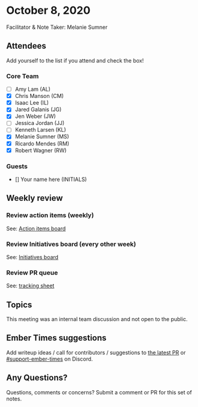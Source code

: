# October 8, 2020

Facilitator & Note Taker: Melanie Sumner

## Attendees

Add yourself to the list if you attend and check the box!

### Core Team
- [ ] Amy Lam (AL)
- [x] Chris Manson (CM)
- [x] Isaac Lee (IL)
- [x] Jared Galanis (JG)
- [x] Jen Weber (JW)
- [ ] Jessica Jordan (JJ)
- [ ] Kenneth Larsen (KL)
- [x] Melanie Sumner (MS)
- [x] Ricardo Mendes (RM)
- [x] Robert Wagner (RW)

### Guests
- [] Your name here (INITIALS)

## Weekly review

### Review action items (weekly)
See: [Action items board](https://github.com/orgs/ember-learn/projects/47)

### Review Initiatives board (every other week)
See: [Initiatives board](https://github.com/orgs/ember-learn/projects/33)

### Review PR queue
See: [tracking sheet](https://docs.google.com/spreadsheets/d/1sPyN9z9wZMpTNwqCfa6R9QSPZkIW4iQd-H4gZC7ILLk/edit#gid=2035777454)

## Topics

This meeting was an internal team discussion and not open to the public.

## Ember Times suggestions
Add writeup ideas / call for contributors / suggestions to [the latest PR](https://github.com/ember-learn/ember-blog/pulls?q=is%3Aopen+is%3Apr+label%3A%22%F0%9F%97%9E+embertimes%22%20or%20#support-ember-times) or [#support-ember-times](https://discordapp.com/channels/480462759797063690/485450546887786506) on Discord.

## Any Questions?
Questions, comments or concerns? Submit a comment or PR for this set of notes.
